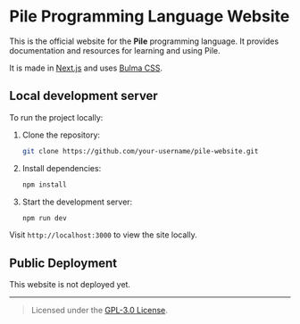 
# Pile Programming Language Website

This is the official website for the **Pile** programming language. It provides documentation and resources for learning and using Pile.

It is made in [Next.js](https://nextjs.org/) and uses [Bulma CSS](https://bulma.io/).

## Local development server

To run the project locally:

1. Clone the repository:
   ```bash
   git clone https://github.com/your-username/pile-website.git
   ```

2. Install dependencies:
   ```bash
   npm install
   ```

3. Start the development server:
   ```bash
   npm run dev
   ```

Visit `http://localhost:3000` to view the site locally.

## Public Deployment
This website is not deployed yet.

---

> Licensed under the [GPL-3.0 License](./LICENSE).